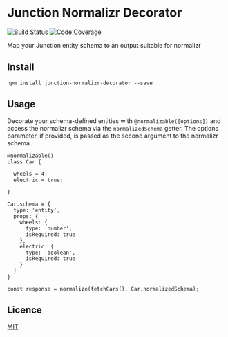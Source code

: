 # Junction Normalizr Decorator

[![Build Status](https://travis-ci.org/andy-shea/junction-normalizr-decorator.svg?branch=master)](https://travis-ci.org/andy-shea/junction-normalizr-decorator)
[![Code Coverage](http://codecov.io/github/andy-shea/junction-normalizr-decorator/coverage.svg?branch=master)](http://codecov.io/github/andy-shea/junction-normalizr-decorator?branch=master)

Map your Junction entity schema to an output suitable for normalizr

## Install

```npm install junction-normalizr-decorator --save```

## Usage

Decorate your schema-defined entities with `@normalizable([options])` and access the normalizr schema via the `normalizedSchema` getter.
The options parameter, if provided, is passed as the second argument to the normalizr schema.

```
@normalizable()
class Car {

  wheels = 4;
  electric = true;

}

Car.schema = {
  type: 'entity',
  props: {
    wheels: {
      type: 'number',
      isRequired: true
    },
    electric: {
      type: 'boolean',
      isRequired: true
    }
  }
}

const response = normalize(fetchCars(), Car.normalizedSchema);
```

## Licence

[MIT](./LICENSE)

